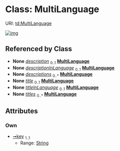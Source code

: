 
# Class: MultiLanguage



URI: [td:MultiLanguage](https://www.w3.org/2019/wot/td#MultiLanguage)


[![img](https://yuml.me/diagram/nofunky;dir:TB/class/[DataSchema]-%20description%200..1>[MultiLanguage&#124;key:string],[InteractionAffordance]-%20description%200..1>[MultiLanguage],[Thing]-%20description%200..1>[MultiLanguage],[DataSchema]-%20descriptionInLanguage%200..1>[MultiLanguage],[InteractionAffordance]-%20descriptionInLanguage%200..1>[MultiLanguage],[Thing]-%20descriptionInLanguage%200..1>[MultiLanguage],[SecurityScheme]++-%20descriptions%200..*>[MultiLanguage],[InteractionAffordance]++-%20descriptions%200..*>[MultiLanguage],[Thing]++-%20descriptions%200..*>[MultiLanguage],[DataSchema]-%20title%200..1>[MultiLanguage],[InteractionAffordance]-%20title%200..1>[MultiLanguage],[Thing]-%20title%200..1>[MultiLanguage],[DataSchema]-%20titleInLanguage%200..1>[MultiLanguage],[InteractionAffordance]-%20titleInLanguage%200..1>[MultiLanguage],[Thing]-%20titleInLanguage%200..1>[MultiLanguage],[InteractionAffordance]++-%20titles%200..*>[MultiLanguage],[Thing]++-%20titles%200..*>[MultiLanguage],[Thing],[SecurityScheme],[InteractionAffordance],[DataSchema])](https://yuml.me/diagram/nofunky;dir:TB/class/[DataSchema]-%20description%200..1>[MultiLanguage&#124;key:string],[InteractionAffordance]-%20description%200..1>[MultiLanguage],[Thing]-%20description%200..1>[MultiLanguage],[DataSchema]-%20descriptionInLanguage%200..1>[MultiLanguage],[InteractionAffordance]-%20descriptionInLanguage%200..1>[MultiLanguage],[Thing]-%20descriptionInLanguage%200..1>[MultiLanguage],[SecurityScheme]++-%20descriptions%200..*>[MultiLanguage],[InteractionAffordance]++-%20descriptions%200..*>[MultiLanguage],[Thing]++-%20descriptions%200..*>[MultiLanguage],[DataSchema]-%20title%200..1>[MultiLanguage],[InteractionAffordance]-%20title%200..1>[MultiLanguage],[Thing]-%20title%200..1>[MultiLanguage],[DataSchema]-%20titleInLanguage%200..1>[MultiLanguage],[InteractionAffordance]-%20titleInLanguage%200..1>[MultiLanguage],[Thing]-%20titleInLanguage%200..1>[MultiLanguage],[InteractionAffordance]++-%20titles%200..*>[MultiLanguage],[Thing]++-%20titles%200..*>[MultiLanguage],[Thing],[SecurityScheme],[InteractionAffordance],[DataSchema])

## Referenced by Class

 *  **None** *[description](description.md)*  <sub>0..1</sub>  **[MultiLanguage](MultiLanguage.md)**
 *  **None** *[descriptionInLanguage](descriptionInLanguage.md)*  <sub>0..1</sub>  **[MultiLanguage](MultiLanguage.md)**
 *  **None** *[descriptions](descriptions.md)*  <sub>0..\*</sub>  **[MultiLanguage](MultiLanguage.md)**
 *  **None** *[title](title.md)*  <sub>0..1</sub>  **[MultiLanguage](MultiLanguage.md)**
 *  **None** *[titleInLanguage](titleInLanguage.md)*  <sub>0..1</sub>  **[MultiLanguage](MultiLanguage.md)**
 *  **None** *[titles](titles.md)*  <sub>0..\*</sub>  **[MultiLanguage](MultiLanguage.md)**

## Attributes


### Own

 * [➞key](multiLanguage__key.md)  <sub>1..1</sub>
     * Range: [String](types/String.md)
